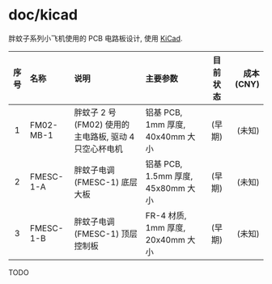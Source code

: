 # doc/kicad
胖蚊子系列小飞机使用的 PCB 电路板设计, 使用 [KiCad](https://kicad-pcb.org/).


| 序号 | 名称 | 说明 | 主要参数 | 目前状态 | 成本 (CNY) |
| :--: | :-- | :--- | :------ | :------: | --------: |
| 1 | FM02-MB-1 | 胖蚊子 2 号 (FM02) 使用的主电路板, 驱动 4 只空心杯电机 | 铝基 PCB, 1mm 厚度, 40x40mm 大小 | (早期) | (未知) |
| 2 | FMESC-1-A | 胖蚊子电调 (FMESC-1) 底层大板 | 铝基 PCB, 1.5mm 厚度, 45x80mm 大小 | (早期) | (未知) |
| 3 | FMESC-1-B | 胖蚊子电调 (FMESC-1) 顶层控制板 | FR-4 材质, 1mm 厚度, 20x40mm 大小 | (早期) | (未知) |


TODO
